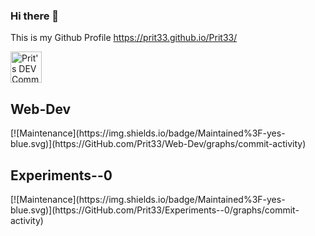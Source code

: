 ### Hi there 👋

This is my Github Profile 
https://prit33.github.io/Prit33/


<a href="https://dev.to/prit33">
  <img src="https://d2fltix0v2e0sb.cloudfront.net/dev-badge.svg" alt="Prit's DEV Community Profile" height="50" width="50">
</a>  

<h2> Web-Dev </h2>
[![Maintenance](https://img.shields.io/badge/Maintained%3F-yes-blue.svg)](https://GitHub.com/Prit33/Web-Dev/graphs/commit-activity) 
<h2> Experiments--0 </h2>
[![Maintenance](https://img.shields.io/badge/Maintained%3F-yes-blue.svg)](https://GitHub.com/Prit33/Experiments--0/graphs/commit-activity)



